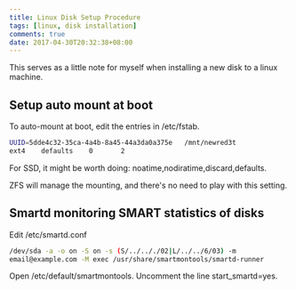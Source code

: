 ```yaml
---
title: Linux Disk Setup Procedure
tags: [linux, disk installation]
comments: true
date: 2017-04-30T20:32:38+08:00
---
```


This serves as a little note for myself when installing a new disk to
a linux machine. 

## Setup auto mount at boot

To auto-mount at boot, edit the entries in /etc/fstab.

```bash
UUID=5dde4c32-35ca-4a4b-8a45-44a3da0a375e   /mnt/newred3t
ext4    defaults    0       2
```

For SSD, it might be worth doing: noatime,nodiratime,discard,defaults.

ZFS will manage the mounting, and there's no need to play with this setting.

## Smartd monitoring SMART statistics of disks

Edit /etc/smartd.conf

``` bash 
/dev/sda -a -o on -S on -s (S/../.././02|L/../../6/03) -m
email@example.com -M exec /usr/share/smartmontools/smartd-runner
```

Open /etc/default/smartmontools. Uncomment the line start_smartd=yes.



